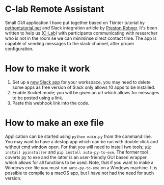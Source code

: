 # C-lab Remote Assistant
Small GUI application I have put together based on Tkinter tutorial by [pythontutorial.net](https://www.pythontutorial.net/tkinter/) and Slack integration article by [Preston Rohner](https://www.accadius.com/send-message-slack-python-program/). It's been written to help us ([C-Lab](https://www.clab.pl)) with participants communicating with researcher who is not in the room se we can miniminse direct contact time. The app is capable of sending messages to the slack channel, after proper configuration. 

# How to make it work
1. Set up a [new Slack app](https://api.slack.com/apps?new_app=1) for your workspace, you may need to delete some apps as free version of Slack only allows 10 apps to be installed. 
2. Enable Socket mode; you will be given an url which allows for messages to be posted using a link. 
3. Paste this webhook link into the code. 

# How to make an exe file
Application can be started using `python main.py` from the command line. You may want to have a destop app which can be run with double click and without cmd window open. For that you will need to install two tools; `pip install pyinstaller` and `pip install auto-py-to-exe`. The former tool coverts py to exe and the latter is an user-friendly GUI based wrapper which allows for all functions to be used. Note, that if you want to make a Windows exe file you must run `auto-py-to-exe` on a Windows machine. It is possible to compile to a macOS app, but I have not had the need for such version. 